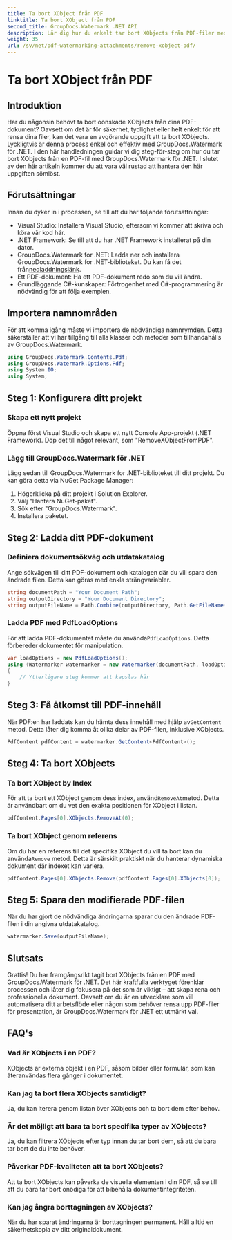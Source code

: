 ```yaml
---
title: Ta bort XObject från PDF
linktitle: Ta bort XObject från PDF
second_title: GroupDocs.Watermark .NET API
description: Lär dig hur du enkelt tar bort XObjects från PDF-filer med hjälp av GroupDocs.Watermark för .NET med vår omfattande, steg-för-steg handledning.
weight: 35
url: /sv/net/pdf-watermarking-attachments/remove-xobject-pdf/
---
```


# Ta bort XObject från PDF

## Introduktion
Har du någonsin behövt ta bort oönskade XObjects från dina PDF-dokument? Oavsett om det är för säkerhet, tydlighet eller helt enkelt för att rensa dina filer, kan det vara en avgörande uppgift att ta bort XObjects. Lyckligtvis är denna process enkel och effektiv med GroupDocs.Watermark för .NET. I den här handledningen guidar vi dig steg-för-steg om hur du tar bort XObjects från en PDF-fil med GroupDocs.Watermark för .NET. I slutet av den här artikeln kommer du att vara väl rustad att hantera den här uppgiften sömlöst.
## Förutsättningar
Innan du dyker in i processen, se till att du har följande förutsättningar:
- Visual Studio: Installera Visual Studio, eftersom vi kommer att skriva och köra vår kod här.
- .NET Framework: Se till att du har .NET Framework installerat på din dator.
-  GroupDocs.Watermark for .NET: Ladda ner och installera GroupDocs.Watermark for .NET-biblioteket. Du kan få det från[nedladdningslänk](https://releases.groupdocs.com/Watermark/net/).
- Ett PDF-dokument: Ha ett PDF-dokument redo som du vill ändra.
- Grundläggande C#-kunskaper: Förtrogenhet med C#-programmering är nödvändig för att följa exemplen.
## Importera namnområden
För att komma igång måste vi importera de nödvändiga namnrymden. Detta säkerställer att vi har tillgång till alla klasser och metoder som tillhandahålls av GroupDocs.Watermark.
```csharp
using GroupDocs.Watermark.Contents.Pdf;
using GroupDocs.Watermark.Options.Pdf;
using System.IO;
using System;
```
## Steg 1: Konfigurera ditt projekt
### Skapa ett nytt projekt
Öppna först Visual Studio och skapa ett nytt Console App-projekt (.NET Framework). Döp det till något relevant, som "RemoveXObjectFromPDF".
### Lägg till GroupDocs.Watermark för .NET
Lägg sedan till GroupDocs.Watermark for .NET-biblioteket till ditt projekt. Du kan göra detta via NuGet Package Manager:
1. Högerklicka på ditt projekt i Solution Explorer.
2. Välj "Hantera NuGet-paket".
3. Sök efter "GroupDocs.Watermark".
4. Installera paketet.
## Steg 2: Ladda ditt PDF-dokument
### Definiera dokumentsökväg och utdatakatalog
Ange sökvägen till ditt PDF-dokument och katalogen där du vill spara den ändrade filen. Detta kan göras med enkla strängvariabler.
```csharp
string documentPath = "Your Document Path";
string outputDirectory = "Your Document Directory";
string outputFileName = Path.Combine(outputDirectory, Path.GetFileName(documentPath));
```
### Ladda PDF med PdfLoadOptions
 För att ladda PDF-dokumentet måste du använda`PdfLoadOptions`. Detta förbereder dokumentet för manipulation.
```csharp
var loadOptions = new PdfLoadOptions();
using (Watermarker watermarker = new Watermarker(documentPath, loadOptions))
{
    // Ytterligare steg kommer att kapslas här
}
```
## Steg 3: Få åtkomst till PDF-innehåll
 När PDF:en har laddats kan du hämta dess innehåll med hjälp av`GetContent` metod. Detta låter dig komma åt olika delar av PDF-filen, inklusive XObjects.
```csharp
PdfContent pdfContent = watermarker.GetContent<PdfContent>();
```
## Steg 4: Ta bort XObjects
### Ta bort XObject by Index
 För att ta bort ett XObject genom dess index, använd`RemoveAt`metod. Detta är användbart om du vet den exakta positionen för XObject i listan.
```csharp
pdfContent.Pages[0].XObjects.RemoveAt(0);
```
### Ta bort XObject genom referens
 Om du har en referens till det specifika XObject du vill ta bort kan du använda`Remove` metod. Detta är särskilt praktiskt när du hanterar dynamiska dokument där indexet kan variera.
```csharp
pdfContent.Pages[0].XObjects.Remove(pdfContent.Pages[0].XObjects[0]);
```
## Steg 5: Spara den modifierade PDF-filen
När du har gjort de nödvändiga ändringarna sparar du den ändrade PDF-filen i din angivna utdatakatalog.
```csharp
watermarker.Save(outputFileName);
```
## Slutsats
Grattis! Du har framgångsrikt tagit bort XObjects från en PDF med GroupDocs.Watermark för .NET. Det här kraftfulla verktyget förenklar processen och låter dig fokusera på det som är viktigt – att skapa rena och professionella dokument. Oavsett om du är en utvecklare som vill automatisera ditt arbetsflöde eller någon som behöver rensa upp PDF-filer för presentation, är GroupDocs.Watermark för .NET ett utmärkt val.
## FAQ's
### Vad är XObjects i en PDF?
XObjects är externa objekt i en PDF, såsom bilder eller formulär, som kan återanvändas flera gånger i dokumentet.
### Kan jag ta bort flera XObjects samtidigt?
Ja, du kan iterera genom listan över XObjects och ta bort dem efter behov.
### Är det möjligt att bara ta bort specifika typer av XObjects?
Ja, du kan filtrera XObjects efter typ innan du tar bort dem, så att du bara tar bort de du inte behöver.
### Påverkar PDF-kvaliteten att ta bort XObjects?
Att ta bort XObjects kan påverka de visuella elementen i din PDF, så se till att du bara tar bort onödiga för att bibehålla dokumentintegriteten.
### Kan jag ångra borttagningen av XObjects?
När du har sparat ändringarna är borttagningen permanent. Håll alltid en säkerhetskopia av ditt originaldokument.